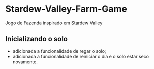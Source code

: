 # Stardew-Valley-Farm-Game
Jogo de Fazenda inspirado em Stardew Valley

## Inicializando o solo
- adicionada a funcionalidade de regar o solo;
- adicionada a funcionalidade de reiniciar o dia e o solo estar seco novamente.

